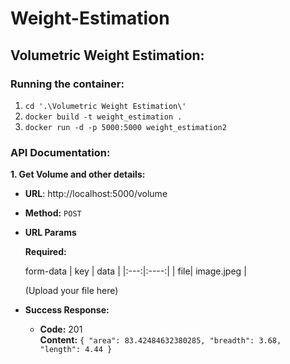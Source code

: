 # Weight-Estimation

## Volumetric Weight Estimation:

### Running the container:
1. `cd '.\Volumetric Weight Estimation\'`
2. `docker build -t weight_estimation .`
3. `docker run -d -p 5000:5000 weight_estimation2`

### API Documentation:
**1. Get Volume and other details:**

* **URL**: http://localhost:5000/volume

* **Method:** `POST`
  
*  **URL Params**

   **Required:**
   
   form-data
    | key | data |
    |:---:|:----:|
    | file| image.jpeg |
    
    (Upload your file here)

* **Success Response:**
  
  * **Code:** 201 <br />
    **Content:** `{
    "area": 83.42484632380285,
    "breadth": 3.68,
    "length": 4.44
}`

